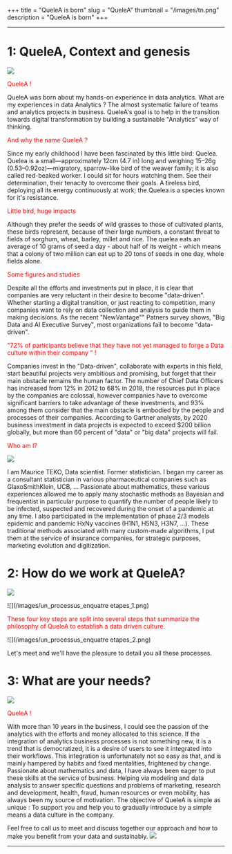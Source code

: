 +++
title = "QueleA is born"
slug = "QueleA"
thumbnail = "/images/tn.png"
description = "QueleA is born"
+++

---------------------------


# 1: QueleA, Context and genesis
![](/images/quelea_context_genese.png)
<p style="color:red"> QueleA ! </p>
QueleA was born  about my hands-on experience in data analytics.  
What are my experiences in data Analytics ?  
The almost systematic failure of teams and analytics projects in business.  
QueleA's goal is to help in the transition towards digital transformation by building a sustainable "Analytics" way of thinking.


 <p style="color:red"> And why the name QueleA ?</p> 
Since my early childhood I have been fascinated by this little bird: Quelea. Quelea is a small—approximately 12cm (4.7 in) long and weighing 15–26g (0.53–0.92oz)—migratory, sparrow-like bird of the weaver family; it is also called red-beaked worker. I could sit for hours watching them. See their determination, their tenacity to overcome their goals. A tireless bird, deploying all its energy continuously at work; the Quelea is a species known for it's resistance.

 <p style="color:red"> Little bird, huge impacts </p> 
Although they prefer the seeds of wild grasses to those of cultivated plants, these birds represent, because of their large numbers, a constant threat to fields of sorghum, wheat, barley, millet and rice. The quelea eats an average of 10 grams of seed a day - about half of its weight - which means that a colony of two million can eat up to 20 tons of seeds in one day, whole fields alone. 
 

 <p style="color:red"> Some figures and studies </p> 
Despite all the efforts and investments put in place, it is clear that companies are very reluctant in their desire to become "data-driven". Whether starting a digital transition, or just reacting to competition, many companies want to rely on data collection and analysis to guide them in making decisions. As the recent "NewVantage"" Patners survey shows, "Big Data and AI Executive Survey", most organizations fail to become "data-driven".

 <p style="color:red"> "72% of participants believe that they have not yet managed to forge a Data culture within their company "  !</p> 
Companies invest in the "Data-driven", collaborate with experts in this field, start beautiful projects very ambitious and promising, but forget that their main obstacle remains the human factor.  
The number of Chief Data Officers has increased from 12% in 2012 to 68% in 2018, the resources put in place by the companies are colossal, however companies have to overcome significant barriers to take advantage of these investments, and 93% among them consider that the main obstacle is embodied by the people and processes of their companies.  
According to Gartner analysts, by 2020 business investment in data projects is expected to exceed $200 billion globally, but more than 60 percent of "data" or "big data" projects will fail.

 <p style="color:red">  Who am I? </p> 
 

 ![](/images/photo_mauriceteko.png)
 
I am Maurice TEKO, Data scientist. Former statistician. I began my career as a consultant statistician in various pharmaceutical companies such as GlaxoSmithKlein, UCB, ... Passionate about mathematics, these various experiences allowed me to apply many stochastic methods as Bayesian and frequentist in particular purpose to quantify the number of people likely to be infected, suspected and recovered during the onset of a pandemic at any time. I also participated in the implementation of phase 2/3 models epidemic and pandemic HxNy vaccines (H1N1, H5N3, H3N7, ...). These traditional methods associated with many custom-made algorithms, I put them at the service of insurance companies, for strategic purposes, marketing evolution and digitization.



# 2: How do we work at QueleA?

![ ](/images/comment_travaille_quelea.png)



<!-- # un processus en quatres étapes -->

![](/images/un_processus_enquatre etapes_1.png)


<p style="color:red"> These four key steps are split into several steps that summarize the philosophy of QueleA to establish a data driven culture. </p>

![](/images/un_processus_enquatre etapes_2.png)

Let's meet and we'll have the pleasure to detail you all these processes.
 
# 3: What are your needs? 
  
 ![](/images/comprendre_vos_besoins.png)

 <p style="color:red"> QueleA !</p>
With more than 10 years in the business, I could see the passion of the analytics with the efforts and money allocated to this science. If the integration of analytics business processes is not something new, it is a trend that is democratized, it is a desire of users to see it integrated into their workflows. This integration is unfortunately not so easy as that, and is mainly hampered by habits and fixed mentalities, frightened by change. Passionate about mathematics and data, I have always been eager to put these skills at the service of business. Helping via modeling and data analysis to answer specific questions and problems of marketing, research and development, health, fraud, human resources or even mobility, has always been my source of motivation.
The objective of QueleA is simple as unique : To support you and help you to gradually introduce by a simple means a data culture in the company.
 

<!-- # 5: Mon cv (En anglais). -->

<!--  ![](/files/cv.pdf){width=120%} -->
 

Feel free to call us to meet and discuss together our approach and how to make you benefit from your data and sustainably. 
  ![](/images/quelea_page_de_garde.png)
  
---------------------------
